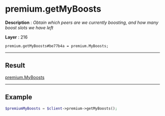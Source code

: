 # premium.getMyBoosts

**Description** : *Obtain which peers are we currently boosting, and how many boost slots we have left*

**Layer** : 216

```tl
premium.getMyBoosts#be77b4a = premium.MyBoosts;
```

---

## Result

[premium.MyBoosts](type/premium.MyBoosts)

---

## Example

```php
$premiumMyBoosts = $client->premium->getMyBoosts();
```